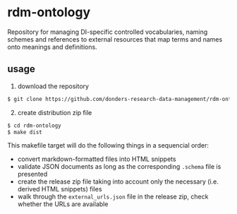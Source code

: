# rdm-ontology
Repository for managing DI-specific controlled vocabularies, naming schemes and references to external resources that map terms and names onto meanings and definitions.

## usage

1. download the repository

  ```bash
  $ git clone https://github.com/donders-research-data-management/rdm-ontology
  ```

2. create distribution zip file 

  ```bash
  $ cd rdm-ontology
  $ make dist 
  ```

  This makefile target will do the following things in a sequencial order:

  - convert markdown-formatted files into HTML snippets
  - validate JSON documents as long as the corresponding `.schema` file is presented
  - create the release zip file taking into account only the necessary (i.e. derived HTML snippets) files
  - walk through the `external_urls.json` file in the release zip, check whether the URLs are available
